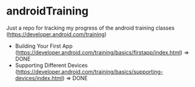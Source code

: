 # androidTraining

Just a repo for tracking my progress of the android training classes (https://developer.android.com/training)

* Building Your First App (https://developer.android.com/training/basics/firstapp/index.html) => DONE
* Supporting Different Devices (https://developer.android.com/training/basics/supporting-devices/index.html) => DONE